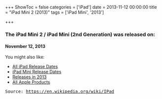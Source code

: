 +++
ShowToc = false
categories = ['iPad']
date = 2013-11-12 00:00:00
title = "iPad Mini 2 (2013)"
tags = ['iPad Mini', '2013']

+++

### The iPad Mini 2 / iPad Mini (2nd Generation) was released on: 
#### November 12, 2013


<!--more-->


    
You might also like:

- [All iPad Release Dates](https://AppleReleaseDate.com//categories/ipad/)
- [iPad Mini Release Dates](https://AppleReleaseDate.com//tags/ipad-mini/)
- [Releases in 2013](https://AppleReleaseDate.com//tags/2013/)
- [All Apple Products](https://AppleReleaseDate.com//categories/)



<kbd> Source: https://en.wikipedia.org/wiki/IPad</kbd>

